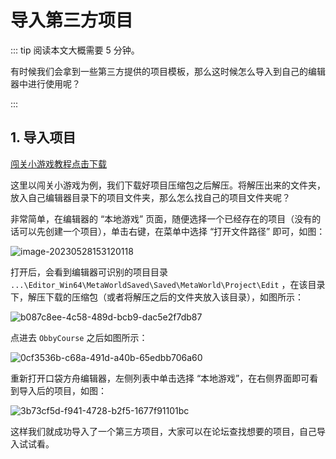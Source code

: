 # 导入第三方项目

::: tip 阅读本文大概需要 5 分钟。

有时候我们会拿到一些第三方提供的项目模板，那么这时候怎么导入到自己的编辑器中进行使用呢？

:::

## 1. 导入项目

[闯关小游戏教程点击下载](../obby-course/game-description.md) 

这里以闯关小游戏为例，我们下载好项目压缩包之后解压。将解压出来的文件夹，放入自己编辑器目录下的项目文件夹，那么怎么找自己的项目文件夹呢？

非常简单，在编辑器的 “本地游戏” 页面，随便选择一个已经存在的项目（没有的话可以先创建一个项目），单击右键，在菜单中选择 “打开文件路径” 即可，如图：

![image-20230528153120118](https://arkimg.ark.online/image-20230528153120118.webp)

打开后，会看到编辑器可识别的项目目录 `...\Editor_Win64\MetaWorldSaved\Saved\MetaWorld\Project\Edit` ，在该目录下，解压下载的压缩包（或者将解压之后的文件夹放入该目录），如图所示：

![b087c8ee-4c58-489d-bcb9-dac5e2f7db87](https://arkimg.ark.online/b087c8ee-4c58-489d-bcb9-dac5e2f7db87-1695293440744-2.webp)

点进去 `ObbyCourse` 之后如图所示：

![0cf3536b-c68a-491d-a40b-65edbb706a60](https://arkimg.ark.online/0cf3536b-c68a-491d-a40b-65edbb706a60.webp)

重新打开口袋方舟编辑器，左侧列表中单击选择 “本地游戏”，在右侧界面即可看到导入后的项目，如图：

![3b73cf5d-f941-4728-b2f5-1677f91101bc](https://arkimg.ark.online/3b73cf5d-f941-4728-b2f5-1677f91101bc.webp)

这样我们就成功导入了一个第三方项目，大家可以在论坛查找想要的项目，自己导入试试看。